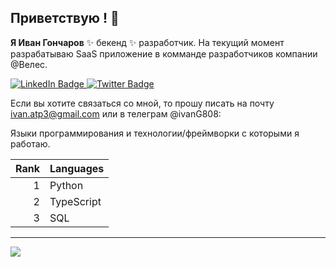 ## Приветствую ! 👋


**Я Иван Гончаров**  ✨ бекенд ✨ разработчик. На текущий момент разрабатываю SaaS приложение в комманде разработчиков компании @Велес.

<div id="badges">
  <a href="your-linkedin-URL">
    <img src="https://img.shields.io/badge/LinkedIn-blue?style=for-the-badge&logo=linkedin&logoColor=white" alt="LinkedIn Badge"/>
  </a>
  <a href="your-twitter-URL">
    <img src="https://img.shields.io/badge/Twitter-blue?style=for-the-badge&logo=twitter&logoColor=white" alt="Twitter Badge"/>
  </a>
</div>

Если вы хотите связаться со мной, то прошу писать на почту ivan.atp3@gmail.com или в телеграм @ivanG808:

Языки программирования и технологии/фреймворки с которыми я работаю.

| Rank | Languages |                
|-----:|-----------|
|     1| Python    |
|     2| TypeScript|
|     3| SQL       |

---

<i class="devicon-python-plain-wordmark colored"></i>
          

<img src="https://cdn.jsdelivr.net/gh/devicons/devicon@latest/icons/python/python-original-wordmark.svg" />
          
          
          

